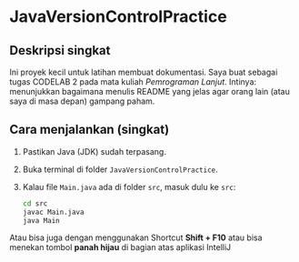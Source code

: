 # JavaVersionControlPractice

## Deskripsi singkat
Ini proyek kecil untuk latihan membuat dokumentasi. Saya buat sebagai tugas CODELAB 2 pada mata kuliah *Pemrograman Lanjut*. Intinya: menunjukkan bagaimana menulis README yang jelas agar orang lain (atau saya di masa depan) gampang paham.

## Cara menjalankan (singkat)
1. Pastikan Java (JDK) sudah terpasang.
2. Buka terminal di folder `JavaVersionControlPractice`.
3. Kalau file `Main.java` ada di folder `src`, masuk dulu ke `src`:

   ```bash
   cd src
   javac Main.java
   java Main
   ```
Atau bisa juga dengan menggunakan Shortcut **Shift + F10** atau bisa menekan tombol **panah hijau** di bagian atas
aplikasi IntelliJ